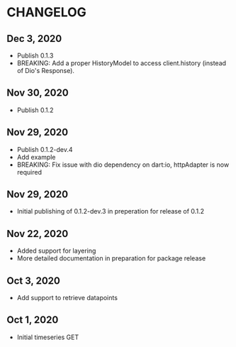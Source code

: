 # CHANGELOG

## Dec 3, 2020

* Publish 0.1.3
* BREAKING: Add a proper HistoryModel to access client.history (instead of Dio's Response).
## Nov 30, 2020

* Publish 0.1.2
## Nov 29, 2020

* Publish 0.1.2-dev.4
* Add example 
* BREAKING: Fix issue with dio dependency on dart:io, httpAdapter is now required

## Nov 29, 2020

* Initial publishing of 0.1.2-dev.3 in preperation for release of 0.1.2

## Nov 22, 2020

* Added support for layering
* More detailed documentation in preparation for package release

## Oct 3, 2020

* Add support to retrieve datapoints

## Oct 1, 2020

* Initial timeseries GET
